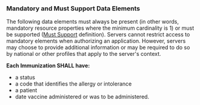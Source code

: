 
### Mandatory and Must Support Data Elements


<!-- Boilerplate -->
The following data elements must always be present (in other words, mandatory resource properties where the minimum cardinality is 1) or must be supported ([Must Support](conformance.html#must-support) definition). Servers cannot restrict access to mandatory elements when authorizing an application. However, servers may choose to provide additional information or may be required to do so by national or other profiles that apply to the server's context.


**Each Immunization SHALL have:**
* a status
* a code that identifies the allergy or intolerance
* a patient
* date vaccine administered or was to be administered.


<!-- (only if present) -->
<!-- ### Profile Specific Implementation Rules and Guidance -->

<!-- include content or add inline -->

<!--{%raw%}{% include patient-access-rules.md %}{%endraw%}-->

<!-- (and only if present) -->
<!-- ### Example Usage Scenarios -->

<!-- include content or add inline -->


